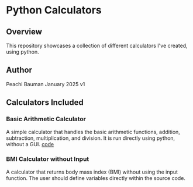 # Python Calculators

## Overview 
This repository showcases a collection of different calculators I've created, using python.

## Author
Peachi Bauman
January 2025 v1

## Calculators Included
### Basic Arithmetic Calculator
A simple calculator that handles the basic arithmetic functions, addition, subtraction, multiplication, and division. It is run directly using python, without a GUI. [code](basic_calc.py)

### BMI Calculator without Input
A calculator that returns body mass index (BMI) without using the input function. The user should define variables directly within the source code. 
